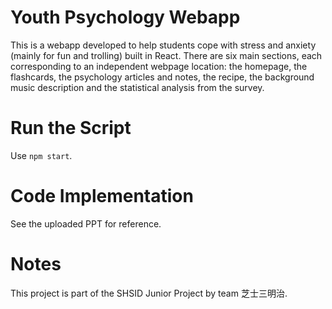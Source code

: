 # Youth Psychology Webapp
This is a webapp developed to help students cope with stress and anxiety (mainly for fun and trolling) built in React.
There are six main sections, each corresponding to an independent webpage location: the homepage, the flashcards, the psychology articles and notes, the recipe, the background music description and the statistical analysis from the survey. 

# Run the Script
Use ```npm start```.

# Code Implementation
See the uploaded PPT for reference.

# Notes
This project is part of the SHSID Junior Project by team 芝士三明治.
